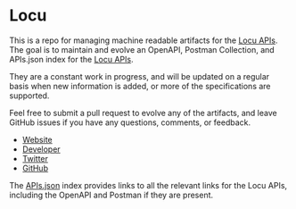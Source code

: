 # LocuThis is a repo for managing machine readable artifacts for the [Locu APIs](http://locu.com/). The goal is to maintain and evolve an OpenAPI, Postman Collection, and APIs.json index for the [Locu APIs](http://locu.com/).They are a constant work in progress, and will be updated on a regular basis when new information is added, or more of the specifications are supported.Feel free to submit a pull request to evolve any of the artifacts, and leave GitHub issues if you have any questions, comments, or feedback.- [Website](http://locu.com/)- [Developer](http://locu.com/)- [Twitter](https://twitter.com/LocuInc)- [GitHub](https://github.com/Locu)The [APIs.json](https://github.com/api-evangelist/locu/blob/master/apis.json) index provides links to all the relevant links for the Locu APIs, including the OpenAPI and Postman if they are present.